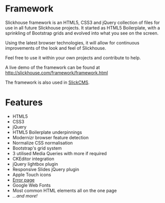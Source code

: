 Framework
=========

Slickhouse framework is an HTML5, CSS3 and jQuery collection of files for use in all future Slickhouse projects. It started as HTML5 Boilerplate, with a sprinkling of Bootstrap grids and evolved into what you see on the screen.

Using the latest browser technologies, it will allow for continuous improvements of the look and feel of Slickhouse.

Feel free to use it within your own projects and contribute to help.

A live demo of the framework can be found at http://slickhouse.com/framework/framework.html

The framework is also used in [SlickCMS](https://github.com/mattjuffs/slickcms).

Features
========

* HTML5
* CSS3
* jQuery
* HTML5 Boilerplate underpinnings
* Modernizr browser feature detection
* Normalize CSS normalisation
* Bootstrap's grid system
* 3 utilised Media Queries with more if required
* CKEditor integration
* jQuery lightbox plugin
* Responsive Slides jQuery plugin
* Apple Touch icons
* [Error page](http://slickhouse.com/framework/error.html)
* Google Web Fonts
* Most common HTML elements all on the one page
* _...and more!_

